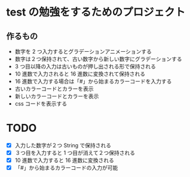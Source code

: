 # test の勉強をするためのプロジェクト

## 作るもの

-   数字を 2 つ入力するとグラデーションアニメーションする
-   数字は２つ保持されて、古い数字から新しい数字にグラデーションする
-   3 つ目以降の入力は古いものが押し出される形で保持される
-   10 進数で入力されると 16 進数に変換されて保持される
-   16 進数で入力する場合は「#」から始まるカラーコードを入力する
-   古いカラーコードとカラーを表示
-   新しいカラーコードとカラーを表示
-   css コードを表示する

# TODO

-   [x] 入力した数字が２つ String で保持される
-   [x] ３つ目を入力すると 1 つ目が消えて２つ保持される
-   [x] 10 進数で入力すると 16 進数に変換される
-   [x] 「#」から始まるカラーコードの入力が可能
